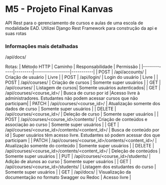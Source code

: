 # M5 - Projeto Final Kanvas
API Rest para o gerenciamento de cursos e aulas de uma escola de modalidade EAD.
Utilizei Django Rest Framework para construção da api e suas rotas

### Informações mais detalhadas 
/api/docs/

Rotas: 
| Método HTTP | Caminho | Responsabilidade | Permissão |
|-------------|---------|------------------|-----------|
| POST | /api/accounts/ | Criação de usuário | Livre |
| POST | /api/login/ | Login do usuário | Livre |
| POST | /api/courses/ | Criação de cursos | Somente super usuários |
| GET  | /api/courses/ | Listagem de cursos| Somente usuários autenticados| 
| GET | /api/courses/<course_id>/ | Busca de curso por id |Acesso livre à administradores. Estudantes não podem acessar cursos que não participam| 
| PATCH | /api/courses/<course_id>/ | Atualização somente dos dados de curso | Somente super usuários | 
| DELETE | /api/courses/<course_id>/ | Deleção de curso | Somente super usuários |
| POST | /api/courses/<course_id>/contents/ | Criação de conteúdos e associação ao curso | Somente super usuários |
| GET | /api/courses/<course_id>/contents/<content_id>/ | Busca de conteúdo por id | Super usuários têm acesso livre. Estudantes só podem acessar dos que participam |
| PATCH | /api/courses/<course_id>/contents/<content_id>/ | Atualização somente do conteúdo | Somente super usuários |
| DELETE | /api/courses/<course_id>/contents/<content_id>/ | Deleção de conteúdos | Somente super usuários | 
| PUT | /api/courses/<course_id>/students/ | Adição de alunos ao curso | Somente super usuários |
| GET | /api/courses/<course_id>/students/ | Listagem dos estudantes do curso | Somente super usuários |
| GET | /api/docs/ | Visualização da documentação no formato Swagger ou Redoc | Acesso livre |
